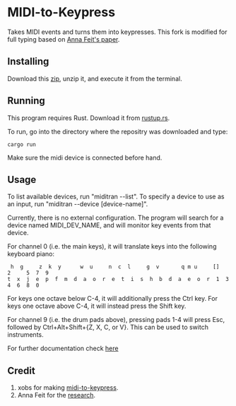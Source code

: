 MIDI-to-Keypress
================

Takes MIDI events and turns them into keypresses.  This fork is modified for full typing based on [Anna Feit's paper](http://annafeit.de/pianotext/). 

Installing
----------

Download this [zip](https://github.com/xobs/midi-to-keypress/releases/latest), unzip it, and execute it from the terminal. 


Running
--------

This program requires Rust. Download it from [rustup.rs](https://rustup.rs).

To run, go into the directory where the repositry was downloaded and type:

````
cargo run
````

Make sure the midi device is connected before hand.

Usage
-----

To list available devices, run "miditran --list".  To specify a device to use as an input, run "miditran --device [device-name]".

Currently, there is no external configuration.  The program will search for a device named MIDI\_DEV\_NAME, and will monitor key events from that device.

For channel 0 (i.e. the main keys), it will translate keys into the following keyboard piano:

````
 h  g     z  k  y      w  u     n  c  l     g  v       q m u     []   2     5  7  9 
t  x  j  e  p  f  m  d  a  o  r  e  t  i  s  h  b  d  a  e  o  r  1  3  4  6  8  0
````

For keys one octave below C-4, it will additionally press the Ctrl key.  For keys one octave above C-4, it will instead press the Shift key.

For channel 9 (i.e. the drum pads above), pressing pads 1-4 will press Esc, followed by Ctrl+Alt+Shift+{Z, X, C, or V}.  This can be used to switch instruments.


For further documentation check [here](https://psyaito.github.io/blog/pianotype.html)

Credit
-----

1. xobs for making [midi-to-keypress](https://github.com/xobs/midi-to-keypress).
2. Anna Feit for the [research](http://annafeit.de/pianotext/).